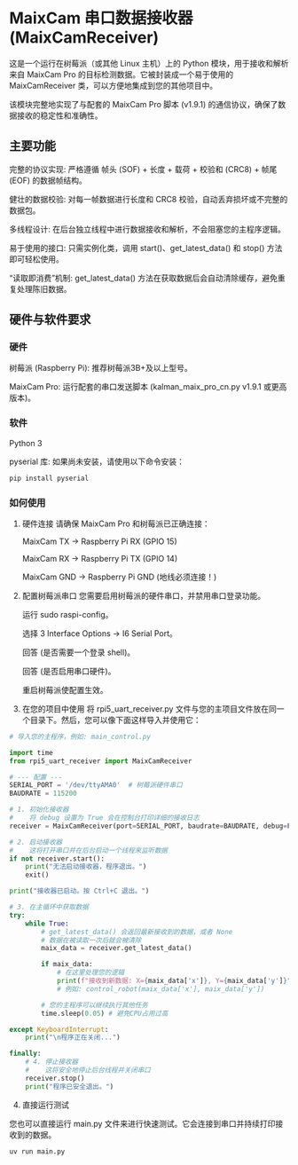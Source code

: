# MaixCam 串口数据接收器 (MaixCamReceiver)
这是一个运行在树莓派（或其他 Linux 主机）上的 Python 模块，用于接收和解析来自 MaixCam Pro 的目标检测数据。它被封装成一个易于使用的 MaixCamReceiver 类，可以方便地集成到您的其他项目中。

该模块完整地实现了与配套的 MaixCam Pro 脚本 (v1.9.1) 的通信协议，确保了数据接收的稳定性和准确性。

## 主要功能
完整的协议实现: 严格遵循 帧头 (SOF) + 长度 + 载荷 + 校验和 (CRC8) + 帧尾 (EOF) 的数据帧结构。

健壮的数据校验: 对每一帧数据进行长度和 CRC8 校验，自动丢弃损坏或不完整的数据包。

多线程设计: 在后台独立线程中进行数据接收和解析，不会阻塞您的主程序逻辑。

易于使用的接口: 只需实例化类，调用 start()、get_latest_data() 和 stop() 方法即可轻松使用。

“读取即消费”机制: get_latest_data() 方法在获取数据后会自动清除缓存，避免重复处理陈旧数据。

## 硬件与软件要求
### 硬件
树莓派 (Raspberry Pi): 推荐树莓派3B+及以上型号。

MaixCam Pro: 运行配套的串口发送脚本 (kalman_maix_pro_cn.py v1.9.1 或更高版本)。

### 软件

Python 3

pyserial 库: 如果尚未安装，请使用以下命令安装：

```bash
pip install pyserial
```

### 如何使用
1. 硬件连接
    请确保 MaixCam Pro 和树莓派已正确连接：

    MaixCam TX -> Raspberry Pi RX (GPIO 15)

    MaixCam RX -> Raspberry Pi TX (GPIO 14)

    MaixCam GND -> Raspberry Pi GND (地线必须连接！)

2. 配置树莓派串口
您需要启用树莓派的硬件串口，并禁用串口登录功能。

    运行 sudo raspi-config。

    选择 3 Interface Options -> I6 Serial Port。

    回答 <No> (是否需要一个登录 shell)。

    回答 <Yes> (是否启用串口硬件)。

    重启树莓派使配置生效。

3. 在您的项目中使用
将 rpi5_uart_receiver.py 文件与您的主项目文件放在同一个目录下。然后，您可以像下面这样导入并使用它：
```python
# 导入您的主程序，例如: main_control.py

import time
from rpi5_uart_receiver import MaixCamReceiver

# --- 配置 ---
SERIAL_PORT = '/dev/ttyAMA0'  # 树莓派硬件串口
BAUDRATE = 115200

# 1. 初始化接收器
#    将 debug 设置为 True 会在控制台打印详细的接收日志
receiver = MaixCamReceiver(port=SERIAL_PORT, baudrate=BAUDRATE, debug=False)

# 2. 启动接收器
#    这将打开串口并在后台启动一个线程来监听数据
if not receiver.start():
    print("无法启动接收器，程序退出。")
    exit()

print("接收器已启动。按 Ctrl+C 退出。")

# 3. 在主循环中获取数据
try:
    while True:
        # get_latest_data() 会返回最新接收到的数据，或者 None
        # 数据在被读取一次后就会被清除
        maix_data = receiver.get_latest_data()

        if maix_data:
            # 在这里处理您的逻辑
            print(f"接收到新数据: X={maix_data['x']}, Y={maix_data['y']}")
            # 例如: control_robot(maix_data['x'], maix_data['y'])

        # 您的主程序可以继续执行其他任务
        time.sleep(0.05) # 避免CPU占用过高

except KeyboardInterrupt:
    print("\n程序正在关闭...")

finally:
    # 4. 停止接收器
    #    这将安全地停止后台线程并关闭串口
    receiver.stop()
    print("程序已安全退出。")
```

4. 直接运行测试

您也可以直接运行 main.py 文件来进行快速测试。它会连接到串口并持续打印接收到的数据。
```bash
uv run main.py
```
